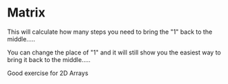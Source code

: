 # Matrix
This will calculate how many steps you need to bring the "1" back to the middle.....

You can change the place of "1" and it will still show you the easiest way to bring it back to the middle.....

Good exercise for 2D Arrays
